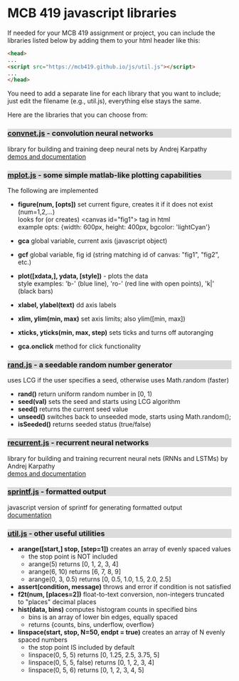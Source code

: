 # MCB 419 javascript libraries

If needed for your MCB 419 assignment or project, you can include the libraries listed below by adding them to your html header like this:

```html
<head>
...
<script src="https://mcb419.github.io/js/util.js"></script>
...
</head>
```

You need to add a separate line for each library that you want to include; just edit the filename (e.g., util.js), everything else stays the same.

Here are the libraries that you can choose from:

<div style="background-color: gainsboro">
<h3><a href="https://mcb419.github.io/js/convnet.js">convnet.js</a> - convolution neural networks</h3>
</div>

library for building and training deep neural nets
by Andrej Karpathy<br>
[demos and documentation](https://cs.stanford.edu/people/karpathy/convnetjs/)

<div style="background-color: gainsboro">
<h3><a href="https://mcb419.github.io/js/mplot.js">mplot.js</a> - some simple matlab-like plotting capabilities</h3>
</div>

The following are implemented
- **figure(num, [opts])** set current figure, creates it if it does not exist (num=1,2,...)<br>
looks for (or creates) \<canvas id="fig1"\> tag in html<br>
example opts: {width: 600px, height: 400px, bgcolor: 'lightCyan'}
- **gca**  global variable, current axis (javascript object)
- **gcf**  global variable, fig id (string matching id of canvas: "fig1", "fig2", etc.)
- **plot([xdata,], ydata, [style])** - plots the data<br> 
style examples: 'b-' (blue line), 'ro-' (red line with open points), 'k|' (black bars)

- **xlabel, ylabel(text)**  dd axis labels
- **xlim, ylim(min, max)** set axis limits; also ylim([min, max])
- **xticks, yticks(min, max, step)** sets ticks and turns off autoranging
- **gca.onclick** method for click functionality

<div style="background-color: gainsboro">
<h3><a href="https://mcb419.github.io/js/rand.js">rand.js</a> - a seedable random number generator</h3>
</div>

uses LCG if the user specifies a seed, otherwise uses Math.random (faster)

- **rand()**     return uniform random number in [0, 1)
- **seed(val)**  sets the seed and starts using LCG algorithm
- **seed()**     returns the current seed value
- **unseed()**   switches back to unseeded mode, starts using Math.random();
- **isSeeded()** returns seeded status (true/false)

<div style="background-color: gainsboro">
<h3><a href="https://mcb419.github.io/js/recurrent.js">recurrent.js</a> - recurrent neural networks</h3>
</div>

library for building and training recurrent neural nets (RNNs and LSTMs)
by Andrej Karpathy<br>
[demos and documentation](https://github.com/karpathy/recurrentjs)


<div style="background-color: gainsboro">
<h3><a href="https://mcb419.github.io/js/sprintf.js">sprintf.js</a> - formatted output</h3>
</div>

javascript version of sprintf for generating formatted output<br>
[documentation](https://www.npmjs.com/package/sprintf-js)


<div style="background-color: gainsboro">
<h3><a href="https://mcb419.github.io/js/util.js">util.js</a> - other useful utilities</h3>
</div>

- **arange([start,] stop, [step=1])** creates an array of evenly spaced values
  - the stop point is NOT included
  - arange(5) returns [0, 1, 2, 3, 4]
  - arange(6, 10) returns [6, 7, 8, 9]
  - arange(0, 3, 0.5) returns [0, 0.5, 1.0, 1.5, 2.0, 2.5]
- **assert(condition, message)** throws and error if condition is not satisfied
- **f2t(num, [places=2])** float-to-text conversion, non-integers truncated to "places" decimal places
- **hist(data, bins)** computes histogram counts in specified bins
  - bins is an array of lower bin edges, equally spaced
  - returns {counts, bins, underflow, overflow}
- **linspace(start, stop, N=50, endpt = true)** creates an array of N evenly spaced numbers
  - the stop point IS included by default
  - linspace(0, 5, 5) returns [0, 1.25, 2.5, 3.75, 5]
  - linspace(0, 5, 5, false) returns [0, 1, 2, 3, 4]
  - linspace(0, 5, 6) returns [0, 1, 2, 3, 4, 5]
  
